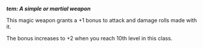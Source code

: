 **_tem: A simple or martial weapon_**

This magic weapon grants a +1 bonus to attack and damage rolls made with it.

The bonus increases to +2 when you reach 10th level in this class.